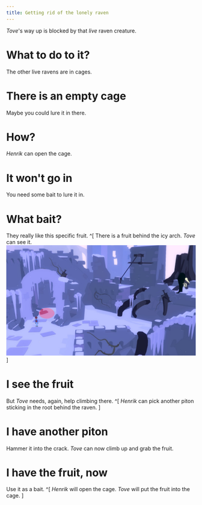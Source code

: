 ```yaml
---
title: Getting rid of the lonely raven
---
```


*Tove*'s way up is blocked by that *live* raven creature.

# What to do to it?
The other live ravens are in cages.

# There is an empty cage
Maybe you could lure it in there.

# How?
*Henrik* can open the cage.

# It won't go in
You need some bait to lure it in.

# What bait?
They really like this specific fruit. ^[ There is a fruit behind the icy arch. *Tove* can see it. ![Icy arch](icy_arch.png) ]

# I see the fruit
But *Tove* needs, again, help climbing there. ^[ *Henrik* can pick another piton sticking in the root behind the raven. ]

# I have another piton
Hammer it into the crack. *Tove* can now climb up and grab the fruit.

# I have the fruit, now
Use it as a bait. ^[ *Henrik* will open the cage. *Tove* will put the fruit into the cage. ]
